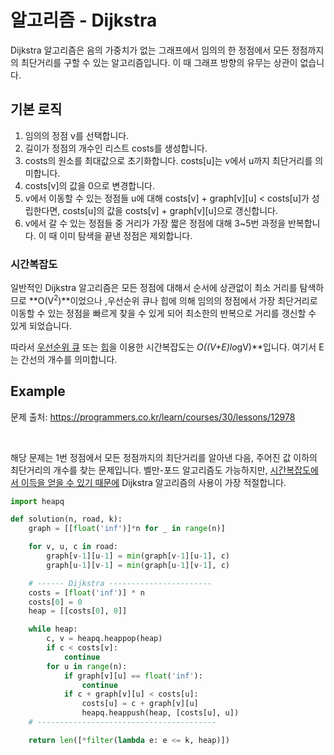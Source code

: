 # 알고리즘 - Dijkstra

Dijkstra 알고리즘은 음의 가중치가 없는 그래프에서 임의의 한 정점에서 모든 정점까지의 최단거리를 구할 수 있는 알고리즘입니다. 이 때 그래프 방향의 유무는 상관이 없습니다.



## 기본 로직

1. 임의의 정점 v를 선택합니다.
2. 길이가 정점의 개수인 리스트 costs를 생성합니다. 
3. costs의 원소를 최대값으로 초기화합니다. costs[u]는 v에서 u까지 최단거리를 의미합니다.
4. costs[v]의 값을 0으로 변경합니다.
5. v에서 이동할 수 있는 정점들 u에 대해 costs[v] + graph\[v][u] < costs[u]가 성립한다면, costs[u]의 값을 costs[v] + graph\[v][u]으로 갱신합니다.
6. v에서 갈 수 있는 정점들 중 거리가 가장 짧은 정점에 대해 3~5번 과정을 반복합니다. 이 때 이미 탐색을 끝낸 정점은 제외합니다.



### 시간복잡도

일반적인  Dijkstra 알고리즘은 모든 정점에 대해서 순서에 상관없이 최소 거리를 탐색하므로 **O(V<sup>2</sup>)**이었으나 ,우선순위 큐나 힙에 의해 임의의 정점에서 가장 최단거리로 이동할 수 있는 정점을 빠르게 찾을 수 있게 되어 최소한의 반복으로 거리를 갱신할 수 있게 되었습니다.

따라서 <u>우선순위 큐</u> 또는 <u>힙</u>을 이용한 시간복잡도는 ***O*((V*+*E*)*l*o*gV)**입니다. 여기서 E는 간선의 개수를 의미합니다.



##  Example

문제 출처: https://programmers.co.kr/learn/courses/30/lessons/12978

<br>

해당 문제는 1번 정점에서 모든 정점까지의 최단거리를 알아낸 다음, 주어진 값 이하의 최단거리의 개수를 찾는 문제입니다. 벨만-포드 알고리즘도 가능하지만, <u>시간복잡도에서 이득을 얻을 수 있기 때문에</u> Dijkstra 알고리즘의 사용이 가장 적절합니다.

```python
import heapq

def solution(n, road, k):
    graph = [[float('inf')]*n for _ in range(n)]

    for v, u, c in road:
        graph[v-1][u-1] = min(graph[v-1][u-1], c)
        graph[u-1][v-1] = min(graph[u-1][v-1], c)

    # ------ Dijkstra -----------------------
    costs = [float('inf')] * n
    costs[0] = 0
    heap = [[costs[0], 0]]

    while heap:
        c, v = heapq.heappop(heap)
        if c < costs[v]:
            continue
        for u in range(n):
            if graph[v][u] == float('inf'):
                continue
            if c + graph[v][u] < costs[u]:
                costs[u] = c + graph[v][u]
                heapq.heappush(heap, [costs[u], u])
    # ----------------------------------------

    return len([*filter(lambda e: e <= k, heap)])
```


